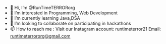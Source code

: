 - 👋 Hi, I’m @RunTimeTERRORorg
- 👀 I’m interested in Programming, Web Development
- 🌱 I’m currently learning Java,DSA
- 💞️ I’m looking to collaborate on participating in hackathons
- 📫 How to reach me : Visit our Instagram account: runtimeterror21
                                  Email: runtimeterrororg@gmail.com

<!---
RunTimeTERRORorg/RunTimeTERRORorg is a ✨ special ✨ repository because its `README.md` (this file) appears on your GitHub profile.
You can click the Preview link to take a look at your changes.
--->
